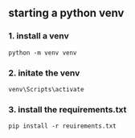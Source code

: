 ## starting a python venv

### 1. install a venv

```python -m venv venv```

### 2. initate the venv

```venv\Scripts\activate```

### 3. install the requirements.txt 

```pip install -r reuirements.txt```